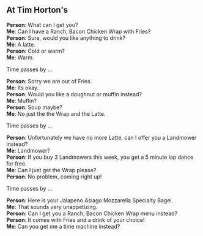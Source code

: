 At Tim Horton's
-------------------------------

**Person**: What can I get you?  
**Me**: Can I have a Ranch, Bacon Chicken Wrap with Fries?  
**Person**: Sure, would you like anything to drink?  
**Me**: A latte.  
**Person**: Cold or warm?  
**Me**: Warm.

Time passes by ...  

**Person**: Sorry we are out of Fries.  
**Me**: Its okay.     
**Person**: Would you like a doughnut or muffin instead?   
**Me**: Muffin?   
**Person**: Soup maybe?  
**Me**: No just the the Wrap and the Latte.  

Time passes by ... 

**Person**: Unfortunately we have no more Latte, can I offer you a Landmower instead?  
**Me**: Landmower?  
**Person**: If you buy 3 Landmowers this week, you get a 5 minute lap dance for free.  
**Me**: Can I just get the Wrap please?  
**Person**: No problem, coming right up!  

Time passes by ...  

**Person**: Here is your Jalapeno Asiago Mozzarella Specialty Bagel.  
**Me**: That sounds very unappetizing.   
**Person**: Can I get you a Ranch, Bacon Chicken Wrap menu instead?  
**Person**: It comes with Fries and a drink of your choice!  
**Me**: Can you get me a time machine instead?  

